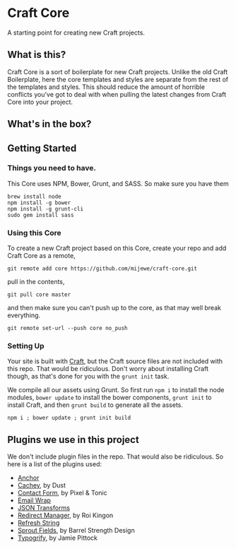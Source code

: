# Craft Core
A starting point for creating new Craft projects.

## What is this?
Craft Core is a sort of boilerplate for new Craft projects. Unlike the old Craft Boilerplate, here the core templates and styles are separate from the rest of the templates and styles. This should reduce the amount of horrible conflicts you've got to deal with when pulling the latest changes from Craft Core into your project.

## What's in the box?

## Getting Started

### Things you need to have.
This Core uses NPM, Bower, Grunt, and SASS. So make sure you have them
```
brew install node
npm install -g bower
npm install -g grunt-cli
sudo gem install sass
```

### Using this Core

To create a new Craft project based on this Core, create your repo and add Craft Core as a remote,
```
git remote add core https://github.com/mijewe/craft-core.git
```
pull in the contents,
```
git pull core master
```
and then make sure you can't push up to the core, as that may well break everything.
```
git remote set-url --push core no_push
```

### Setting Up
Your site is built with [Craft](http://craftcms.com), but the Craft source files are not included with this repo. That would be ridiculous. Don't worry about installing Craft though, as that's done for you with the ```grunt init``` task.

We compile all our assets using Grunt. So first run ```npm i``` to install the node modules, ```bower update``` to install the bower components, ```grunt init``` to install Craft, and then ```grunt build``` to generate all the assets.

```
npm i ; bower update ; grunt init build
```

## Plugins we use in this project
We don't include plugin files in the repo. That would also be ridiculous. So here is a list of the plugins used:
* [Anchor](https://github.com/mijewe/craft-anchor)
* [Cachey](https://github.com/dustcollective/craft-cachey), by Dust
* [Contact Form](https://github.com/pixelandtonic/ContactForm), by Pixel & Tonic
* [Email Wrap](https://github.com/mijewe/craft-emailwrap)
* [JSON Transforms](https://github.com/mijewe/craft-jsontransforms)
* [Redirect Manager](https://github.com/rkingon/Craft-Plugin--Redirect-Manager), by Roi Kingon
* [Refresh String](https://github.com/mijewe/craft-refreshstring.git)
* [Sprout Fields](http://sprout.barrelstrengthdesign.com/craft-plugins/fields), by Barrel Strength Design
* [Typogrify](https://github.com/jamiepittock/craft-typogrify), by Jamie Pittock
